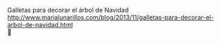 Galletas para decorar el árbol de Navidad	http://www.marialunarillos.com/blog/2013/11/galletas-para-decorar-el-arbol-de-navidad.html	
਍